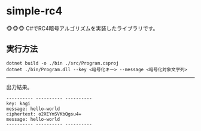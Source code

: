 # simple-rc4

🐵🐵🐵 C#でRC4暗号アルゴリズムを実装したライブラリです。  

## 実行方法

```shell
dotnet build -o ./bin ./src/Program.csproj
dotnet ./bin/Program.dll --key <暗号化キー> --message <暗号化対象文字列>
```

---

出力結果。  

```shell
---------- ---------- ----------
key: kagi
message: hello-world
ciphertext: o2XEYmSVKbQgsu4=
message: hello-world
---------- ---------- ----------
```
